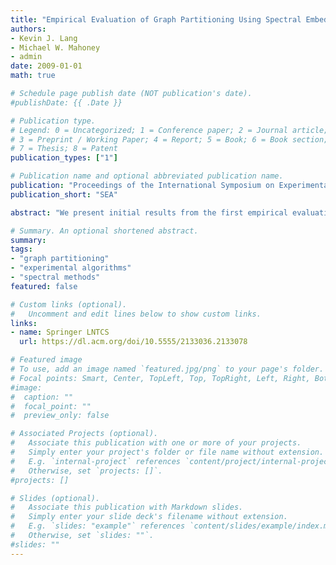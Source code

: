 ```yaml
---
title: "Empirical Evaluation of Graph Partitioning Using Spectral Embeddings and Flow"
authors: 
- Kevin J. Lang
- Michael W. Mahoney
- admin
date: 2009-01-01
math: true

# Schedule page publish date (NOT publication's date).
#publishDate: {{ .Date }}

# Publication type.
# Legend: 0 = Uncategorized; 1 = Conference paper; 2 = Journal article;
# 3 = Preprint / Working Paper; 4 = Report; 5 = Book; 6 = Book section;
# 7 = Thesis; 8 = Patent
publication_types: ["1"]

# Publication name and optional abbreviated publication name.
publication: "Proceedings of the International Symposium on Experimental Algorithms"
publication_short: "SEA"

abstract: "We present initial results from the first empirical evaluation of a graph partitioning algorithm inspired by the Arora-Rao-Vazirani algorithm, which combines spectral and flow methods in a novel way. We have studied the parameter space of this new algorithm, e.g., examining the extent to which different parameter settings interpolate between a more spectral and a more flow-based approach, and we have compared results of this algorithm to results from previously known and optimized algorithms such as METIS."

# Summary. An optional shortened abstract.
summary: 
tags:
- "graph partitioning"
- "experimental algorithms"
- "spectral methods"
featured: false

# Custom links (optional).
#   Uncomment and edit lines below to show custom links.
links:
- name: Springer LNTCS
  url: https://dl.acm.org/doi/10.5555/2133036.2133078

# Featured image
# To use, add an image named `featured.jpg/png` to your page's folder. 
# Focal points: Smart, Center, TopLeft, Top, TopRight, Left, Right, BottomLeft, Bottom, BottomRight.
#image:
#  caption: ""
#  focal_point: ""
#  preview_only: false

# Associated Projects (optional).
#   Associate this publication with one or more of your projects.
#   Simply enter your project's folder or file name without extension.
#   E.g. `internal-project` references `content/project/internal-project/index.md`.
#   Otherwise, set `projects: []`.
#projects: []

# Slides (optional).
#   Associate this publication with Markdown slides.
#   Simply enter your slide deck's filename without extension.
#   E.g. `slides: "example"` references `content/slides/example/index.md`.
#   Otherwise, set `slides: ""`.
#slides: ""
---
```

